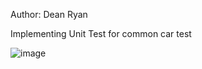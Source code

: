 Author: Dean Ryan

Implementing Unit Test for common car test

![image](https://github.com/user-attachments/assets/d074eadb-e58a-423f-97c5-75c6ecb39193)

